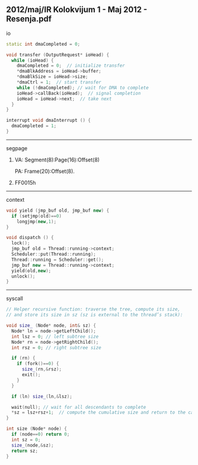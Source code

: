 2012/maj/IR Kolokvijum 1 - Maj 2012 - Resenja.pdf
--------------------------------------------------------------------------------
io
```cpp
static int dmaCompleted = 0;

void transfer (OutputRequest* ioHead) {
  while (ioHead) {
    dmaCompleted = 0;  // initialize transfer
    *dmaBlkAddress = ioHead->buffer;
    *dmaBlkSize = ioHead->size;
    *dmaCtrl = 1;  // start transfer
    while (!dmaCompleted); // wait for DMA to complete
    ioHead->callBack(ioHead);  // signal completion
    ioHead = ioHead->next;  // take next
  }
}

interrupt void dmaInterrupt () {
  dmaCompleted = 1;
}
```
--------------------------------------------------------------------------------
segpage

1. VA: Segment(8):Page(16):Offset(8)

   PA: Frame(20):Offset(8).
2. FF0015h

--------------------------------------------------------------------------------
context
```cpp
void yield (jmp_buf old, jmp_buf new) {
  if (setjmp(old)==0)
    longjmp(new,1);
}

void dispatch () {
  lock();
  jmp_buf old = Thread::running->context;
  Scheduler::put(Thread::running);
  Thread::running = Scheduler::get();
  jmp_buf new = Thread::running->context;
  yield(old,new);
  unlock();
}
```
--------------------------------------------------------------------------------
syscall

```cpp
// Helper recursive function: traverse the tree, compute its size,
// and store its size in sz (sz is external to the thread’s stack):

void size_ (Node* node, int& sz) {
  Node* ln = node->getLeftChild();
  int lsz = 0; // left subtree size
  Node* rn = node->getRightChild();
  int rsz = 0; // right subtree size

  if (rn) {
    if (fork()==0) {
      size_(rn,&rsz);
      exit();
    }
  }

  if (ln) size_(ln,&lsz);

  wait(null); // wait for all descendants to complete
  *sz = lsz+rsz+1;  // compute the cumulative size and return to the caller
}

int size (Node* node) {
  if (node==0) return 0;
  int sz = 0;
  size_(node,&sz);
  return sz;
}
```

